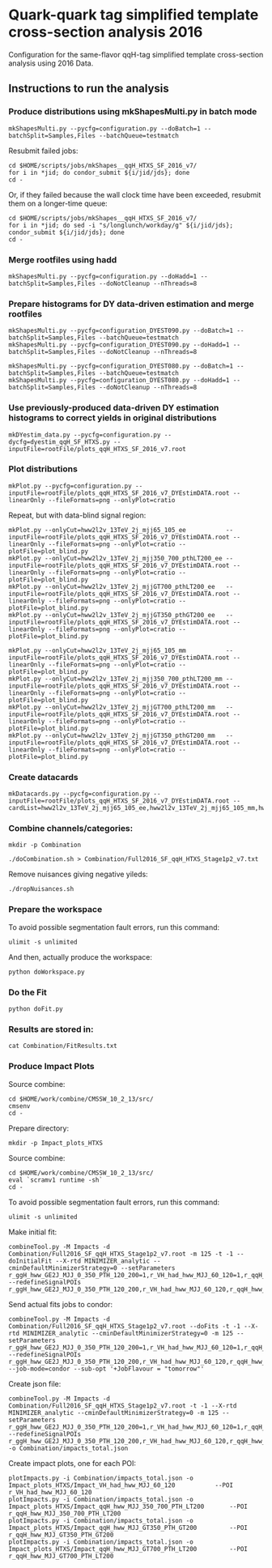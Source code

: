 # Quark-quark tag simplified template cross-section analysis 2016

Configuration for the same-flavor qqH-tag simplified template cross-section analysis using 2016 Data.

## Instructions to run the analysis

### Produce distributions using mkShapesMulti.py in batch mode

    mkShapesMulti.py --pycfg=configuration.py --doBatch=1 --batchSplit=Samples,Files --batchQueue=testmatch

Resubmit failed jobs:

    cd $HOME/scripts/jobs/mkShapes__qqH_HTXS_SF_2016_v7/
    for i in *jid; do condor_submit ${i/jid/jds}; done
    cd -

Or, if they failed because the wall clock time have been exceeded, resubmit them on a longer-time queue:

    cd $HOME/scripts/jobs/mkShapes__qqH_HTXS_SF_2016_v7/
    for i in *jid; do sed -i "s/longlunch/workday/g" ${i/jid/jds}; condor_submit ${i/jid/jds}; done
    cd -

### Merge rootfiles using hadd

    mkShapesMulti.py --pycfg=configuration.py --doHadd=1 --batchSplit=Samples,Files --doNotCleanup --nThreads=8

### Prepare histograms for DY data-driven estimation and merge rootfiles

    mkShapesMulti.py --pycfg=configuration_DYEST090.py --doBatch=1 --batchSplit=Samples,Files --batchQueue=testmatch
    mkShapesMulti.py --pycfg=configuration_DYEST090.py --doHadd=1 --batchSplit=Samples,Files --doNotCleanup --nThreads=8

    mkShapesMulti.py --pycfg=configuration_DYEST080.py --doBatch=1 --batchSplit=Samples,Files --batchQueue=testmatch 
    mkShapesMulti.py --pycfg=configuration_DYEST080.py --doHadd=1 --batchSplit=Samples,Files --doNotCleanup --nThreads=8

### Use previously-produced data-driven DY estimation histograms to correct yields in original distributions

    mkDYestim_data.py --pycfg=configuration.py --dycfg=dyestim_qqH_SF_HTXS.py --inputFile=rootFile/plots_qqH_HTXS_SF_2016_v7.root

### Plot distributions

    mkPlot.py --pycfg=configuration.py --inputFile=rootFile/plots_qqH_HTXS_SF_2016_v7_DYEstimDATA.root --linearOnly --fileFormats=png --onlyPlot=cratio

Repeat, but with data-blind signal region:

    mkPlot.py --onlyCut=hww2l2v_13TeV_2j_mjj65_105_ee           --inputFile=rootFile/plots_qqH_HTXS_SF_2016_v7_DYEstimDATA.root --linearOnly --fileFormats=png --onlyPlot=cratio --plotFile=plot_blind.py
    mkPlot.py --onlyCut=hww2l2v_13TeV_2j_mjj350_700_pthLT200_ee --inputFile=rootFile/plots_qqH_HTXS_SF_2016_v7_DYEstimDATA.root --linearOnly --fileFormats=png --onlyPlot=cratio --plotFile=plot_blind.py
    mkPlot.py --onlyCut=hww2l2v_13TeV_2j_mjjGT700_pthLT200_ee   --inputFile=rootFile/plots_qqH_HTXS_SF_2016_v7_DYEstimDATA.root --linearOnly --fileFormats=png --onlyPlot=cratio --plotFile=plot_blind.py
    mkPlot.py --onlyCut=hww2l2v_13TeV_2j_mjjGT350_pthGT200_ee   --inputFile=rootFile/plots_qqH_HTXS_SF_2016_v7_DYEstimDATA.root --linearOnly --fileFormats=png --onlyPlot=cratio --plotFile=plot_blind.py

    mkPlot.py --onlyCut=hww2l2v_13TeV_2j_mjj65_105_mm           --inputFile=rootFile/plots_qqH_HTXS_SF_2016_v7_DYEstimDATA.root --linearOnly --fileFormats=png --onlyPlot=cratio --plotFile=plot_blind.py
    mkPlot.py --onlyCut=hww2l2v_13TeV_2j_mjj350_700_pthLT200_mm --inputFile=rootFile/plots_qqH_HTXS_SF_2016_v7_DYEstimDATA.root --linearOnly --fileFormats=png --onlyPlot=cratio --plotFile=plot_blind.py
    mkPlot.py --onlyCut=hww2l2v_13TeV_2j_mjjGT700_pthLT200_mm   --inputFile=rootFile/plots_qqH_HTXS_SF_2016_v7_DYEstimDATA.root --linearOnly --fileFormats=png --onlyPlot=cratio --plotFile=plot_blind.py
    mkPlot.py --onlyCut=hww2l2v_13TeV_2j_mjjGT350_pthGT200_mm   --inputFile=rootFile/plots_qqH_HTXS_SF_2016_v7_DYEstimDATA.root --linearOnly --fileFormats=png --onlyPlot=cratio --plotFile=plot_blind.py

### Create datacards

    mkDatacards.py --pycfg=configuration.py --inputFile=rootFile/plots_qqH_HTXS_SF_2016_v7_DYEstimDATA.root --cardList=hww2l2v_13TeV_2j_mjj65_105_ee,hww2l2v_13TeV_2j_mjj65_105_mm,hww2l2v_13TeV_2j_mjj350_700_pthLT200_ee,hww2l2v_13TeV_2j_mjj350_700_pthLT200_mm,hww2l2v_13TeV_2j_mjjGT700_pthLT200_ee,hww2l2v_13TeV_2j_mjjGT700_pthLT200_mm,hww2l2v_13TeV_2j_mjjGT350_pthGT200_ee,hww2l2v_13TeV_2j_mjjGT350_pthGT200_mm,hww2l2v_13TeV_top_2j_vh_ee,hww2l2v_13TeV_top_2j_vh_mm,hww2l2v_13TeV_top_2j_vbf_ee,hww2l2v_13TeV_top_2j_vbf_mm,hww2l2v_13TeV_top_2j_hpt_ee,hww2l2v_13TeV_top_2j_hpt_mm,hww2l2v_13TeV_WW_2j_vh_ee,hww2l2v_13TeV_WW_2j_vh_mm,hww2l2v_13TeV_WW_2j_vbf_ee,hww2l2v_13TeV_WW_2j_vbf_mm,hww2l2v_13TeV_WW_2j_hpt_ee,hww2l2v_13TeV_WW_2j_hpt_mm

### Combine channels/categories:

    mkdir -p Combination

    ./doCombination.sh > Combination/Full2016_SF_qqH_HTXS_Stage1p2_v7.txt

Remove nuisances giving negative yileds:

    ./dropNuisances.sh

### Prepare the workspace

To avoid possible segmentation fault errors, run this command:

    ulimit -s unlimited

And then, actually produce the workspace:

    python doWorkspace.py

### Do the Fit

    python doFit.py

### Results are stored in:

    cat Combination/FitResults.txt

### Produce Impact Plots

Source combine:

    cd $HOME/work/combine/CMSSW_10_2_13/src/
    cmsenv
    cd -

Prepare directory:

    mkdir -p Impact_plots_HTXS

Source combine:

    cd $HOME/work/combine/CMSSW_10_2_13/src/
    eval `scramv1 runtime -sh`
    cd -

To avoid possible segmentation fault errors, run this command:

    ulimit -s unlimited

Make initial fit:

    combineTool.py -M Impacts -d Combination/Full2016_SF_qqH_HTXS_Stage1p2_v7.root -m 125 -t -1 --doInitialFit --X-rtd MINIMIZER_analytic --cminDefaultMinimizerStrategy=0 --setParameters r_ggH_hww_GE2J_MJJ_0_350_PTH_120_200=1,r_VH_had_hww_MJJ_60_120=1,r_qqH_hww_MJJ_350_700_PTH_LT200=1,r_qqH_hww_MJJ_GT350_PTH_GT200=1,r_ggH_hww_GE2J_MJJ_350_700=1,r_qqH_hww_MJJ_GT700_PTH_LT200=1,r_ggH_hww_GE2J_MJJ_GT700=1,r_ggH_hww_GE2J_MJJ_0_350_PTH_LT120=1,r_ggH_hww_PTH_200_300=1,r_ggH_hww_PTH_GT300=1 --redefineSignalPOIs r_ggH_hww_GE2J_MJJ_0_350_PTH_120_200,r_VH_had_hww_MJJ_60_120,r_qqH_hww_MJJ_350_700_PTH_LT200,r_qqH_hww_MJJ_GT350_PTH_GT200,r_ggH_hww_GE2J_MJJ_350_700,r_qqH_hww_MJJ_GT700_PTH_LT200,r_ggH_hww_GE2J_MJJ_GT700,r_ggH_hww_GE2J_MJJ_0_350_PTH_LT120,r_ggH_hww_PTH_200_300,r_ggH_hww_PTH_GT300

Send actual fits jobs to condor:    

    combineTool.py -M Impacts -d Combination/Full2016_SF_qqH_HTXS_Stage1p2_v7.root --doFits -t -1 --X-rtd MINIMIZER_analytic --cminDefaultMinimizerStrategy=0 -m 125 --setParameters r_ggH_hww_GE2J_MJJ_0_350_PTH_120_200=1,r_VH_had_hww_MJJ_60_120=1,r_qqH_hww_MJJ_350_700_PTH_LT200=1,r_qqH_hww_MJJ_GT350_PTH_GT200=1,r_ggH_hww_GE2J_MJJ_350_700=1,r_qqH_hww_MJJ_GT700_PTH_LT200=1,r_ggH_hww_GE2J_MJJ_GT700=1,r_ggH_hww_GE2J_MJJ_0_350_PTH_LT120=1,r_ggH_hww_PTH_200_300=1,r_ggH_hww_PTH_GT300=1 --redefineSignalPOIs r_ggH_hww_GE2J_MJJ_0_350_PTH_120_200,r_VH_had_hww_MJJ_60_120,r_qqH_hww_MJJ_350_700_PTH_LT200,r_qqH_hww_MJJ_GT350_PTH_GT200,r_ggH_hww_GE2J_MJJ_350_700,r_qqH_hww_MJJ_GT700_PTH_LT200,r_ggH_hww_GE2J_MJJ_GT700,r_ggH_hww_GE2J_MJJ_0_350_PTH_LT120,r_ggH_hww_PTH_200_300,r_ggH_hww_PTH_GT300 --job-mode=condor --sub-opt '+JobFlavour = "tomorrow"'

Create json file:

    combineTool.py -M Impacts -d Combination/Full2016_SF_qqH_HTXS_Stage1p2_v7.root -t -1 --X-rtd MINIMIZER_analytic --cminDefaultMinimizerStrategy=0 -m 125 --setParameters r_ggH_hww_GE2J_MJJ_0_350_PTH_120_200=1,r_VH_had_hww_MJJ_60_120=1,r_qqH_hww_MJJ_350_700_PTH_LT200=1,r_qqH_hww_MJJ_GT350_PTH_GT200=1,r_ggH_hww_GE2J_MJJ_350_700=1,r_qqH_hww_MJJ_GT700_PTH_LT200=1,r_ggH_hww_GE2J_MJJ_GT700=1,r_ggH_hww_GE2J_MJJ_0_350_PTH_LT120=1,r_ggH_hww_PTH_200_300=1,r_ggH_hww_PTH_GT300=1 --redefineSignalPOIs r_ggH_hww_GE2J_MJJ_0_350_PTH_120_200,r_VH_had_hww_MJJ_60_120,r_qqH_hww_MJJ_350_700_PTH_LT200,r_qqH_hww_MJJ_GT350_PTH_GT200,r_ggH_hww_GE2J_MJJ_350_700,r_qqH_hww_MJJ_GT700_PTH_LT200,r_ggH_hww_GE2J_MJJ_GT700,r_ggH_hww_GE2J_MJJ_0_350_PTH_LT120,r_ggH_hww_PTH_200_300,r_ggH_hww_PTH_GT300 -o Combination/impacts_total.json

Create impact plots, one for each POI:

    plotImpacts.py -i Combination/impacts_total.json -o Impact_plots_HTXS/Impact_VH_had_hww_MJJ_60_120		     --POI r_VH_had_hww_MJJ_60_120
    plotImpacts.py -i Combination/impacts_total.json -o Impact_plots_HTXS/Impact_qqH_hww_MJJ_350_700_PTH_LT200	     --POI r_qqH_hww_MJJ_350_700_PTH_LT200
    plotImpacts.py -i Combination/impacts_total.json -o Impact_plots_HTXS/Impact_qqH_hww_MJJ_GT350_PTH_GT200	     --POI r_qqH_hww_MJJ_GT350_PTH_GT200
    plotImpacts.py -i Combination/impacts_total.json -o Impact_plots_HTXS/Impact_qqH_hww_MJJ_GT700_PTH_LT200	     --POI r_qqH_hww_MJJ_GT700_PTH_LT200
